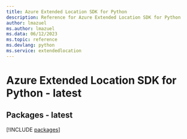 ```yaml
---
title: Azure Extended Location SDK for Python
description: Reference for Azure Extended Location SDK for Python
author: lmazuel
ms.author: lmazuel
ms.data: 06/12/2023
ms.topic: reference
ms.devlang: python
ms.service: extendedlocation
---
```

# Azure Extended Location SDK for Python - latest
## Packages - latest
[!INCLUDE [packages](extended-location-index.md)]